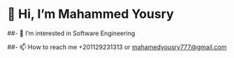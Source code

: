 # 👋 Hi, I’m Mahammed Yousry



##- 👀 I’m interested in Software Engineering 
<!---- 🌱 I’m currently learning ...
- 💞️ I’m looking to collaborate on ...--->
##- 📫 How to reach me  +201129231313 or mahamedyousry777@gmail.com

<!---
MahammedYousry/MahammedYousry is a ✨ special ✨ repository because its `README.md` (this file) appears on your GitHub profile.
You can click the Preview link to take a look at your changes.
--->
